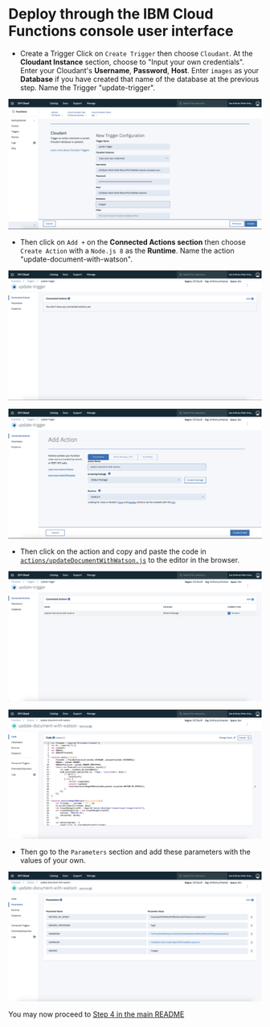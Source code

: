# Deploy through the IBM Cloud Functions console user interface

* Create a Trigger
Click on `Create Trigger` then choose `Cloudant`. At the **Cloudant Instance** section, choose to "Input your own credentials". Enter your Cloudant's **Username**, **Password**, **Host**. Enter `images` as your **Database** if you have created that name of the database at the previous step. Name the Trigger "update-trigger".

![create-trigger](docs/create-trigger.png)

* Then click on `Add +` on the **Connected Actions section** then choose `Create Action` with a `Node.js 8` as the **Runtime**. Name the action "update-document-with-watson".

![connected-action](docs/connected-action.png)

![create-action](docs/create-action.png)

* Then click on the action and copy and paste the code in [`actions/updateDocumentWithWatson.js`](actions/updateDocumentWithWatson.js) to the editor in the browser.

![action](docs/action.png)

![code-action](docs/code-action.png)

* Then go to the `Parameters` section and add these parameters with the values of your own.

![parameters](docs/parameters.png)

You may now proceed to [Step 4 in the main README](README.md#4-launch-application)